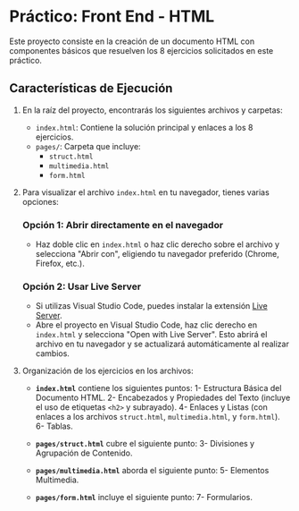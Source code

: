 # Práctico: Front End - HTML

Este proyecto consiste en la creación de un documento HTML con componentes básicos que resuelven los 8 ejercicios solicitados en este práctico.

## Características de Ejecución

1. En la raíz del proyecto, encontrarás los siguientes archivos y carpetas:
   - `index.html`: Contiene la solución principal y enlaces a los 8 ejercicios.
   - `pages/`: Carpeta que incluye:
     - `struct.html`
     - `multimedia.html`
     - `form.html`
     
2. Para visualizar el archivo `index.html` en tu navegador, tienes varias opciones:

   ### Opción 1: Abrir directamente en el navegador
   - Haz doble clic en `index.html` o haz clic derecho sobre el archivo y selecciona "Abrir con", eligiendo tu navegador preferido (Chrome, Firefox, etc.).

   ### Opción 2: Usar Live Server
   - Si utilizas Visual Studio Code, puedes instalar la extensión [Live Server](https://marketplace.visualstudio.com/items?itemName=ritwickdey.LiveServer).
   - Abre el proyecto en Visual Studio Code, haz clic derecho en `index.html` y selecciona "Open with Live Server". Esto abrirá el archivo en tu navegador y se actualizará automáticamente al realizar cambios.

3. Organización de los ejercicios en los archivos:

   - **`index.html`** contiene los siguientes puntos:
     1- Estructura Básica del Documento HTML.
     2- Encabezados y Propiedades del Texto (incluye el uso de etiquetas `<h2>` y subrayado).
     4- Enlaces y Listas (con enlaces a los archivos `struct.html`, `multimedia.html`, y `form.html`).
     6- Tablas.

   - **`pages/struct.html`** cubre el siguiente punto:
     3- Divisiones y Agrupación de Contenido.

   - **`pages/multimedia.html`** aborda el siguiente punto:
     5- Elementos Multimedia.

   - **`pages/form.html`** incluye el siguiente punto:
     7- Formularios.
